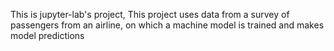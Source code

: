This is jupyter-lab's project, This project uses data from a survey of passengers from an airline, on which a machine model is trained and makes model predictions
